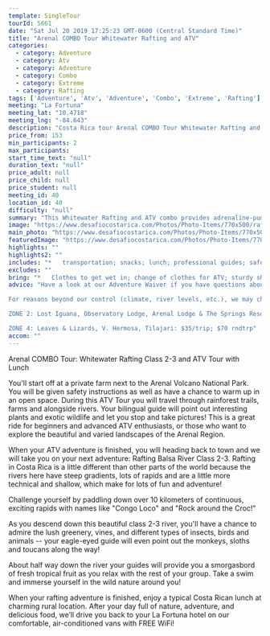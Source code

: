 ```yaml
---
template: SingleTour
tourId: 5661
date: "Sat Jul 20 2019 17:25:23 GMT-0600 (Central Standard Time)"
title: "Arenal COMBO Tour Whitewater Rafting and ATV"
categories: 
  - category: Adventure
  - category: Atv
  - category: Adventure
  - category: Combo
  - category: Extreme
  - category: Rafting
tags: ['Adventure', 'Atv', 'Adventure', 'Combo', 'Extreme', 'Rafting']
meeting: "La Fortuna"
meeting_lat: "10.4718"
meeting_lng: "-84.643"
description: "Costa Rica tour Arenal COMBO Tour Whitewater Rafting and ATV, id 5661"
price_from: 153
min_participants: 2
max_participants: 
start_time_text: "null"
duration_text: "null"
price_adult: null
price_child: null
price_student: null
meeting_id: 40
location_id: 40
difficulty: "null"
summary: "This Whitewater Rafting and ATV combo provides adrenaline-pumping action as well as many opportunities to spend time in the exotic nature and see plenty of wildlife! Experience Costa Rica like never before, from the river to the trail, a great all-day adventure. A great COMBO tour while visiting the La Fortuna, Arenal Area!"
image: "https://www.desafiocostarica.com/Photos/Photo-Items/770x500/rafting-atv-combo-tour-1434982929.jpg"
main_photo: "https://www.desafiocostarica.com/Photos/Photo-Items/770x500/rafting-atv-combo-tour-1434982929.jpg"
featuredImage: "https://www.desafiocostarica.com/Photos/Photo-Items/770x500/rafting-atv-combo-tour-1434982929.jpg"
highlights: ""
highlights2: ""
includes: "*   transportation; snacks; lunch; professional guides; safety instructions"
excludes: ""
bring: "*   Clothes to get wet in; change of clothes for ATV; sturdy shoes; extra pair of dry shoes; sunglasses with straps; sun protection; bug repellent"
advice: "Have a look at our Adventure Waiver if you have questions about our Costa Rica adventure tour policies.

For reasons beyond our control (climate, river levels, etc.), we may change to a more-suitable tour with an equal or similar adventure-appeal or offer other tour options so you don't miss out on a fun day in Costa Rica. We reserve the right to cancel a trip due to unfavorable conditions & will only run a tour according to our policies. Full refund is given if (on rare occasion) no tour is run. This adventure involves some inherent risk and physical exertion, so you must be in good physical conditions! NOTE: We have an extra transport charge for hotels outside of our normal pick-upZONE 1: 1-22 pax: No extra charge

ZONE 2: Lost Iguana, Observatory Lodge, Arenal Lodge & The Springs Resort: $20 per trip or $40 roundtrip. ZONE 3: Rancho Margot, Linda Vista, Arenal Vista: $25; $50 rndtrp

ZONE 4: Leaves & Lizards, V. Hermosa, Tilajari: $35/trip; $70 rndtrp"
accom: ""
---
```

Arenal COMBO Tour: Whitewater Rafting Class 2-3 and ATV Tour with Lunch

You'll start off at a private farm next to the Arenal Volcano National Park. You will be given safety instructions as well as have a chance to warm up in an open space. During this ATV Tour you will travel through rainforest trails, farms and alongside rivers. Your bilingual guide will point out interesting plants and exotic wildlife and let you stop and take pictures! This is a great ride for beginners and advanced ATV enthusiasts, or those who want to explore the beautiful and varied landscapes of the Arenal Region.

When your ATV adventure is finished, you will heading back to town and we will take you on your next adventure: Rafting Balsa River Class 2-3. Rafting in Costa Rica is a little different than other parts of the world because the rivers here have steep gradients, lots of rapids and are a little more technical and shallow, which make for lots of fun and adventure!

Challenge yourself by paddling down over 10 kilometers of continuous, exciting rapids with names like "Congo Loco" and "Rock around the Croc!"

As you descend down this beautiful class 2-3 river, you'll have a chance to admire the lush greenery, vines, and different types of insects, birds and animals -- your eagle-eyed guide will even point out the monkeys, sloths and toucans along the way!

About half way down the river your guides will provide you a smorgasbord of fresh tropical fruit as you relax with the rest of your group. Take a swim and immerse yourself in the wild nature around you!

When your rafting adventure is finished, enjoy a typical Costa Rican lunch at charming rural location. After your day full of nature, adventure, and delicious food, we’ll drive you back to your La Fortuna hotel on our comfortable, air-conditioned vans with FREE WiFi!